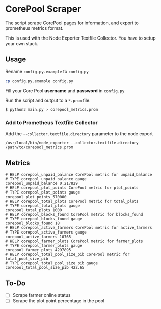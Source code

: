 # CorePool Scraper
The script scrape CorePool pages for information, and export to prometheus metrics format.

This is used with the Node Exporter Textfile Collector. You have to setup your own stack.

## Usage
Rename `config.py.example` to `config.py`
```sh
cp config.py.example config.py
```

Fill your Core Pool **username** and **password** in `config.py`

Run the script and output to a `*.prom` file.
```sh
$ python3 main.py > corepool_metrics.prom
```

### Add to Prometheus Textfile Collector
Add the `--collector.textfile.directory` parameter to the node export

```
/usr/local/bin/node_exporter --collector.textfile.directory /path/to/corepool_metrics.prom
```

## Metrics

```
# HELP corepool_unpaid_balance CorePool metric for unpaid_balance
# TYPE corepool_unpaid_balance gauge
corepool_unpaid_balance 0.217829
# HELP corepool_plot_points CorePool metric for plot_points
# TYPE corepool_plot_points gauge
corepool_plot_points 570000
# HELP corepool_total_plots CorePool metric for total_plots
# TYPE corepool_total_plots gauge
corepool_total_plots 1000
# HELP corepool_blocks_found CorePool metric for blocks_found
# TYPE corepool_blocks_found gauge
corepool_blocks_found 18
# HELP corepool_active_farmers CorePool metric for active_farmers
# TYPE corepool_active_farmers gauge
corepool_active_farmers 10765
# HELP corepool_farmer_plots CorePool metric for farmer_plots
# TYPE corepool_farmer_plots gauge
corepool_farmer_plots 4297895
# HELP corepool_total_pool_size_pib CorePool metric for total_pool_size_pib
# TYPE corepool_total_pool_size_pib gauge
corepool_total_pool_size_pib 422.65
```

## To-Do

- [ ] Scrape farmer online status
- [ ] Scrape the plot point percentage in the pool

